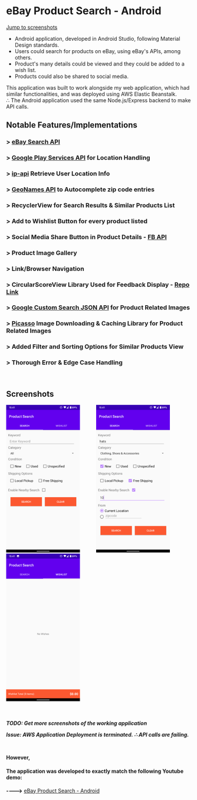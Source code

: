 # eBay Product Search - Android

[Jump to screenshots](#screenshots)

* Android application, developed in Android Studio, following Material Design standards.
* Users could search for products on eBay, using eBay's APIs, among others.
* Product's many details could be viewed and they could be added to a wish list.
* Products could also be shared to social media.

This application was built to work alongside my web application, which had similar functionalities, and was deployed using AWS Elastic Beanstalk.\
∴ The Android application used the same Node.js/Express backend to make API calls.

## Notable Features/Implementations

### > [eBay Search API](https://developer.ebay.com/DevZone/finding/Concepts/FindingAPIGuide.html)

### > [Google Play Services API](https://developers.google.com/android/guides/setup) for Location Handling

### > [ip-api](https://ip-api.com/) Retrieve User Location Info

### > [GeoNames API](https://www.geonames.org/) to Autocomplete zip code entries

### > RecyclerView for Search Results & Similar Products List

### > Add to Wishlist Button for every product listed

### > Social Media Share Button in Product Details - [FB API](https://developers.facebook.com/docs/sharing/reference/share-dialog)

### > Product Image Gallery

### > Link/Browser Navigation

### > CircularScoreView Library Used for Feedback Display - [Repo Link](https://github.com/wssholmes/CircularScore)

### > [Google Custom Search JSON API](https://developers.google.com/custom-search/v1/overview) for Product Related Images

### > [Picasso](https://square.github.io/picasso/) Image Downloading & Caching Library for Product Related Images

### > Added Filter and Sorting Options for Similar Products View

### > Thorough Error & Edge Case Handling

<br/>

## Screenshots

<div style="display:flex, flex-direction: row">
<img style="margin-right: 40px" src="https://github.com/avikola/ebay-product-search-android/blob/master/screenshots/search.png" alt="search" width="200"/>
<img style="margin-right: 40px" src="https://github.com/avikola/ebay-product-search-android/blob/master/screenshots/search_expanded.png" alt="search expanded" width="200"/>
<img style="margin-right: 40px" src="https://github.com/avikola/ebay-product-search-android/blob/master/screenshots/wishlist.png" alt="wishlist" width="200"/>
</div>

<br/>
<br/>

***TODO: Get more screenshots of the working application***


***Issue: AWS Application Deployment is terminated. ∴ API calls are failing.***

<br/>

**However,**

#### The application was developed to exactly match the following Youtube demo:

**---->** <a target=_blank href="https://www.youtube.com/watch?v=_RpseDGV6I8">eBay Product Search - Android</a>
